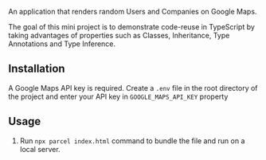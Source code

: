 An application that renders random Users and Companies on Google Maps.

The goal of this mini project is to demonstrate code-reuse in TypeScript by taking advantages of properties such as Classes, Inheritance, Type Annotations and Type Inference.

## Installation

A Google Maps API key is required. Create a `.env` file in the root directory of the project and enter your API key in `GOOGLE_MAPS_API_KEY` property

## Usage

1. Run `npx parcel index.html` command to bundle the file and run on a local server.
